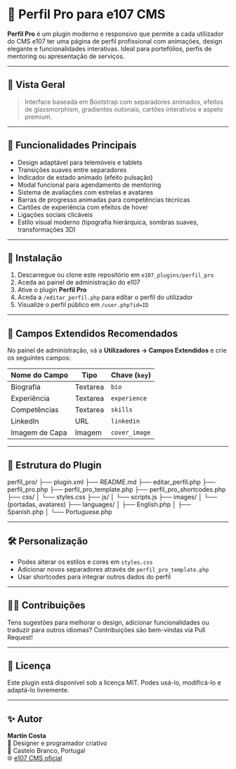 # 🌟 Perfil Pro para e107 CMS

**Perfil Pro** é um plugin moderno e responsivo que permite a cada utilizador do CMS e107 ter uma página de perfil profissional com animações, design elegante e funcionalidades interativas. Ideal para portefólios, perfis de mentoring ou apresentação de serviços.

---

## 📸 Vista Geral

> Interface baseada em Bootstrap com separadores animados, efeitos de glassmorphism, gradientes outonais, cartões interativos e aspeto premium.

---

## 🚀 Funcionalidades Principais

- Design adaptável para telemóveis e tablets
- Transições suaves entre separadores
- Indicador de estado animado (efeito pulsação)
- Modal funcional para agendamento de mentoring
- Sistema de avaliações com estrelas e avatares
- Barras de progresso animadas para competências técnicas
- Cartões de experiência com efeitos de hover
- Ligações sociais clicáveis
- Estilo visual moderno (tipografia hierárquica, sombras suaves, transformações 3D)

---

## 🔧 Instalação

1. Descarregue ou clone este repositório em `e107_plugins/perfil_pro`
2. Aceda ao painel de administração do e107
3. Ative o plugin **Perfil Pro**
4. Aceda a `/editar_perfil.php` para editar o perfil do utilizador
5. Visualize o perfil público em `/user.php?id=ID`

---

## 🧩 Campos Extendidos Recomendados

No painel de administração, vá a **Utilizadores → Campos Extendidos** e crie os seguintes campos:

| Nome do Campo      | Tipo     | Chave (`key`)     |
|--------------------|----------|-------------------|
| Biografia          | Textarea | `bio`             |
| Experiência        | Textarea | `experience`      |
| Competências       | Textarea | `skills`          |
| LinkedIn           | URL      | `linkedin`        |
| Imagem de Capa     | Imagem   | `cover_image`     |

---

## 📁 Estrutura do Plugin

perfil_pro/
├── plugin.xml
├── README.md
├── editar_perfil.php
├── perfil_pro.php
├── perfil_pro_template.php
├── perfil_pro_shortcodes.php
├── css/
│   └── styles.css
├── js/
│   └── scripts.js
├── images/
│   └── (portadas, avatares)
├── languages/
│   ├── English.php
│   ├── Spanish.php
│   └── Portuguese.php

---

## 🛠️ Personalização

- Podes alterar os estilos e cores em `styles.css`
- Adicionar novos separadores através de `perfil_pro_template.php`
- Usar shortcodes para integrar outros dados do perfil

---

## 🧑‍💻 Contribuições

Tens sugestões para melhorar o design, adicionar funcionalidades ou traduzir para outros idiomas? Contribuições são bem-vindas via Pull Request!

---

## 📜 Licença

Este plugin está disponível sob a licença MIT. Podes usá-lo, modificá-lo e adaptá-lo livremente.

---

## ✨ Autor

**Martin Costa**  
💼 Designer e programador criativo  
📍 Castelo Branco, Portugal  
🌐 [e107 CMS oficial](https://github.com/e107inc/e107)
